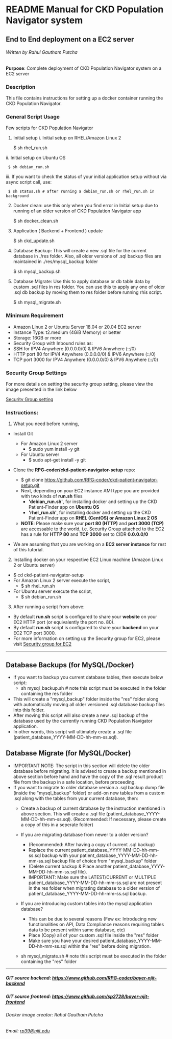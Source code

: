 # README Manual for CKD Population Navigator system
## End to End deployment on a EC2 server 
###### Written by Rahul Gautham Putcha

**Purpose**: Complete deployment of CKD Population Navigator system on a EC2 server

### Description
This file contains instructions for setting up a docker container running the CKD Population Navigator.

### General Script Usage
Few scripts for CKD Population Navigator

1. Initial setup 
  i. Initial setup on RHEL/Amazon Linux 2
     
     $ sh rhel_run.sh 

  ii. Initial setup on Ubuntu OS
     
     $ sh debian_run.sh

  iii. If you want to check the status of your initial application setup without via async script call, use:
     
     $ sh status.sh # after running a debian_run.sh or rhel_run.sh in background 

2. Docker clean: use this only when you find error in Initial setup due to running of an older version of CKD Population Navigator app
   
   $ sh docker_clean.sh

3. Application ( Backend + Frontend ) update
   
   $ sh ckd_update.sh

4. Database Backup: This will create a new .sql file for the current database in ./res folder. Also, all older versions of .sql backup files are maintained in ./res/mysql_backup folder 
   
   $ sh mysql_backup.sh

5. Database Migrate: Use this to apply database or db table data by custom .sql files in res folder. You can use this to apply any one of older .sql db backup by moving them to res folder before running rhis script.
   
   $ sh mysql_migrate.sh

### Minimum Requirement
- Amazon Linux 2 or Ubuntu Server 18.04 or 20.04 EC2 server
- Instance Type: t2.medium (4GiB Memory) or better
- Storage: 16GB or more
- Security Group with Inbound rules as: 
 - SSH for IPV4 Anywhere (0.0.0.0/0) & IPV6 Anywhere (::/0)
 - HTTP port 80 for IPV4 Anywhere (0.0.0.0/0) & IPV6 Anywhere (::/0)
 - TCP port 3000 for IPV4 Anywhere (0.0.0.0/0) & IPV6 Anywhere (::/0)

### Security Group Settings
For more details on setting the security group setting, please view the image presented in the link below

[Security Group setting](https://drive.google.com/file/d/1wT9QNsBgV9w0Q-DWWG-xEdnmnQj_HMHr/view?usp=sharing)

### Instructions:
1. What you need before running,
  * Install Git
    - For Amazon Linux 2 server
      - $ sudo yum install -y git
    - For Ubuntu server
      - $ sudo apt-get install -y git
  * Clone the **RPG-coder/ckd-patient-navigator-setup** repo:
    - $ git clone https://github.com/RPG-coder/ckd-patient-navigator-setup.git
    - Next, depending on your EC2 instance AMI type you are provided with two kinds of **run.sh** files
      - **'debian_run.sh'**, for installing docker and setting up the CKD Patient-Finder app on **Ubuntu OS**
      - **'rhel_run.sh'**, for installing docker and setting up the CKD Patient-Finder app on **RHEL (CentOS) or Amazon Linux 2 OS**
    - **NOTE**: Please make sure your **port 80 (HTTP)** and **port 3000 (TCP)** are accessable to the world, i.e. Security Group attached to the EC2 has a rule for **HTTP 80** and **TCP 3000** set to CIDR **0.0.0.0/0**

  * We are assuming that you are working on a **EC2 server instance** for rest of this tutorial.

2. Installing docker on your respective EC2 Linux machine (Amazon Linux 2 or Ubuntu server)
  - $ cd ckd-patient-navigator-setup
  - For Amazon Linux 2 server execute the script,
      - $ sh rhel_run.sh
  - For Ubuntu server execute the script,
      - $ sh debian_run.sh

3. After running a script from above:
  - By default **run.sh** script is configured to share your **website** on your EC2 HTTP port (or equivalently the port no. 80).
  - By default **run.sh** script is configured to share your **backend** on your EC2 TCP port 3000.
  - For more information on setting up the Security group for EC2, please visit [Security group for EC2](https://www.youtube.com/watch?v=PFfDq9PwTkg)

<hr/>

## Database Backups (for MySQL/Docker)
- If you want to backup you current database tables, then execute below script:
  - sh mysql_backup.sh # note this script must be executed in the folder containing the res folder
- This will create a "mysql_backup" folder inside the "res" folder along with automatically moving all older versioned .sql database backup files into this folder.
- After moving this script will also create a new .sql backup of the database used by the currently running CKD Population Navigator application.
- In other words, this script will ultimately create a .sql file (patient_database_YYYY-MM-DD-hh-mm-ss.sql).

## Database Migrate (for MySQL/Docker)
- IMPORTANT NOTE: The script in this section will delete the older database before migrating. It is advised to create a backup mentioned in above section before hand and have the copy of the .sql result product file from the backup in a safe location, before proceeding. 
- If you want to migrate to older database version a .sql backup dump file (inside the "mysql_backup" folder) or add-on new tables from a custom .sql along with the tables from your current database, then:
  - Create a backup of current database by the instruction mentioned in above section. This will create a .sql file (patient_database_YYYY-MM-DD-hh-mm-ss.sql). (Recommended: If necessary, please create a copy of this in a seperate folder)
  - If you are migrating database from newer to a older version?
    - (Recommended: After having a copy of current .sql backup) 
    - Replace the current patient_database_YYYY-MM-DD-hh-mm-ss.sql backup with your patient_database_YYYY-MM-DD-hh-mm-ss.sql backup file of choice from "mysql_backup" folder  
    - (Delete current backup & Place another patient_database_YYYY-MM-DD-hh-mm-ss.sql file). 
    - IMPORTANT: Make sure the LATEST/CURRENT or MULTIPLE patient_database_YYYY-MM-DD-hh-mm-ss.sql are not present in the res folder when migrating database to a older version of patient_database_YYYY-MM-DD-hh-mm-ss.sql backup.
  - If you are introducing custom tables into the mysql application database?
    - This can be due to several reasons (Few ex: Introducing new functionalities on API, Data Compliance reasons requiring tables data to be present within same database, etc)
    - Place (Copy) all of your custom .sql file inside the "res" folder
    - Make sure you have your desired patient_database_YYYY-MM-DD-hh-mm-ss.sql within the "res" before doing migration.

  - sh mysql_migrate.sh # note this script must be executed in the folder containing the "res" folder

<hr/>

##### GIT source backend: https://www.github.com/RPG-coder/bayer-njit-backend
##### GIT source frontend: https://www.github.com/sp2728/bayer-njit-frontend
###### Docker image creator: Rahul Gautham Putcha
###### Email: rp39@njit.edu

